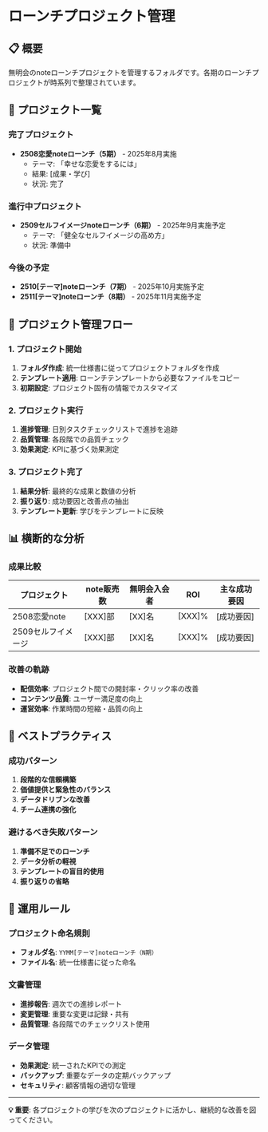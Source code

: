 # ローンチプロジェクト管理

## 📋 概要
無明会のnoteローンチプロジェクトを管理するフォルダです。各期のローンチプロジェクトが時系列で整理されています。

## 📁 プロジェクト一覧

### 完了プロジェクト
- **2508恋愛noteローンチ（5期）** - 2025年8月実施
  - テーマ: 「幸せな恋愛をするには」
  - 結果: [成果・学び]
  - 状況: 完了

### 進行中プロジェクト
- **2509セルフイメージnoteローンチ（6期）** - 2025年9月実施予定
  - テーマ: 「健全なセルフイメージの高め方」
  - 状況: 準備中

### 今後の予定
- **2510[テーマ]noteローンチ（7期）** - 2025年10月実施予定
- **2511[テーマ]noteローンチ（8期）** - 2025年11月実施予定

## 🔄 プロジェクト管理フロー

### 1. プロジェクト開始
1. **フォルダ作成**: 統一仕様書に従ってプロジェクトフォルダを作成
2. **テンプレート適用**: ローンチテンプレートから必要なファイルをコピー
3. **初期設定**: プロジェクト固有の情報でカスタマイズ

### 2. プロジェクト実行
1. **進捗管理**: 日別タスクチェックリストで進捗を追跡
2. **品質管理**: 各段階での品質チェック
3. **効果測定**: KPIに基づく効果測定

### 3. プロジェクト完了
1. **結果分析**: 最終的な成果と数値の分析
2. **振り返り**: 成功要因と改善点の抽出
3. **テンプレート更新**: 学びをテンプレートに反映

## 📊 横断的な分析

### 成果比較
| プロジェクト | note販売数 | 無明会入会者 | ROI | 主な成功要因 |
|-------------|-----------|-------------|-----|-------------|
| 2508恋愛note | [XXX]部 | [XX]名 | [XXX]% | [成功要因] |
| 2509セルフイメージ | [XXX]部 | [XX]名 | [XXX]% | [成功要因] |

### 改善の軌跡
- **配信効率**: プロジェクト間での開封率・クリック率の改善
- **コンテンツ品質**: ユーザー満足度の向上
- **運営効率**: 作業時間の短縮・品質の向上

## 🎯 ベストプラクティス

### 成功パターン
1. **段階的な信頼構築**
2. **価値提供と緊急性のバランス**
3. **データドリブンな改善**
4. **チーム連携の強化**

### 避けるべき失敗パターン
1. **準備不足でのローンチ**
2. **データ分析の軽視**
3. **テンプレートの盲目的使用**
4. **振り返りの省略**

## 📝 運用ルール

### プロジェクト命名規則
- **フォルダ名**: `YYMM[テーマ]noteローンチ（N期）`
- **ファイル名**: 統一仕様書に従った命名

### 文書管理
- **進捗報告**: 週次での進捗レポート
- **変更管理**: 重要な変更は記録・共有
- **品質管理**: 各段階でのチェックリスト使用

### データ管理
- **効果測定**: 統一されたKPIでの測定
- **バックアップ**: 重要なデータの定期バックアップ
- **セキュリティ**: 顧客情報の適切な管理

---

**💡 重要**: 各プロジェクトの学びを次のプロジェクトに活かし、継続的な改善を図ってください。
